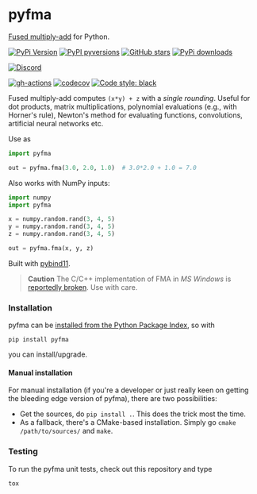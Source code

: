 # pyfma

[Fused multiply-add](https://en.wikipedia.org/wiki/Multiply%E2%80%93accumulate_operation#Fused_multiply%E2%80%93add)
for Python.

[![PyPi Version](https://img.shields.io/pypi/v/pyfma.svg?style=flat-square)](https://pypi.org/project/pyfma)
[![PyPI pyversions](https://img.shields.io/pypi/pyversions/pyfma.svg?style=flat-square)](https://pypi.org/pypi/pyfma/)
[![GitHub stars](https://img.shields.io/github/stars/nschloe/pyfma.svg?style=flat-square&logo=github&label=Stars&logoColor=white)](https://github.com/nschloe/pyfma)
[![PyPi downloads](https://img.shields.io/pypi/dm/pyfma.svg?style=flat-square)](https://pypistats.org/packages/pyfma)

[![Discord](https://img.shields.io/static/v1?logo=discord&label=chat&message=on%20discord&color=7289da&style=flat-square)](https://discord.gg/hnTJ5MRX2Y)

[![gh-actions](https://img.shields.io/github/workflow/status/nschloe/pyfma/ci?style=flat-square)](https://github.com/nschloe/pyfma/actions?query=workflow%3Aci)
[![codecov](https://img.shields.io/codecov/c/github/nschloe/pyfma.svg?style=flat-square)](https://codecov.io/gh/nschloe/pyfma)
[![Code style: black](https://img.shields.io/badge/code%20style-black-000000.svg?style=flat-square)](https://github.com/psf/black)

Fused multiply-add computes `(x*y) + z` with a _single rounding_. Useful for dot
products, matrix multiplications, polynomial evaluations (e.g., with Horner's rule),
Newton's method for evaluating functions, convolutions, artificial neural networks etc.

Use as

```python
import pyfma

out = pyfma.fma(3.0, 2.0, 1.0)  # 3.0*2.0 + 1.0 = 7.0
```

Also works with NumPy inputs:

```python
import numpy
import pyfma

x = numpy.random.rand(3, 4, 5)
y = numpy.random.rand(3, 4, 5)
z = numpy.random.rand(3, 4, 5)

out = pyfma.fma(x, y, z)
```

Built with [pybind11](https://github.com/pybind/pybind11).

> **Caution**
> The C/C++ implementation of FMA in _MS Windows_ is [reportedly
> broken](https://bugs.python.org/msg312480). Use with care.

### Installation

pyfma can be [installed from the Python Package
Index](https://pypi.python.org/pypi/pyfma/), so with

```
pip install pyfma
```

you can install/upgrade.

#### Manual installation

For manual installation (if you're a developer or just really keen on getting the
bleeding edge version of pyfma), there are two possibilities:

- Get the sources, do `pip install .`. This does the trick most the time.
- As a fallback, there's a CMake-based installation. Simply go `cmake /path/to/sources/` and `make`.

### Testing

To run the pyfma unit tests, check out this repository and type

```
tox
```
